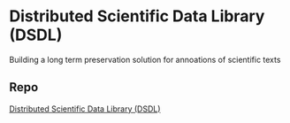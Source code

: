 # Distributed Scientific Data Library (DSDL)

Building a long term preservation solution for annoations of scientific texts

## Repo
[Distributed Scientific Data Library (DSDL)](https://github.com/plazi/dsdl)

